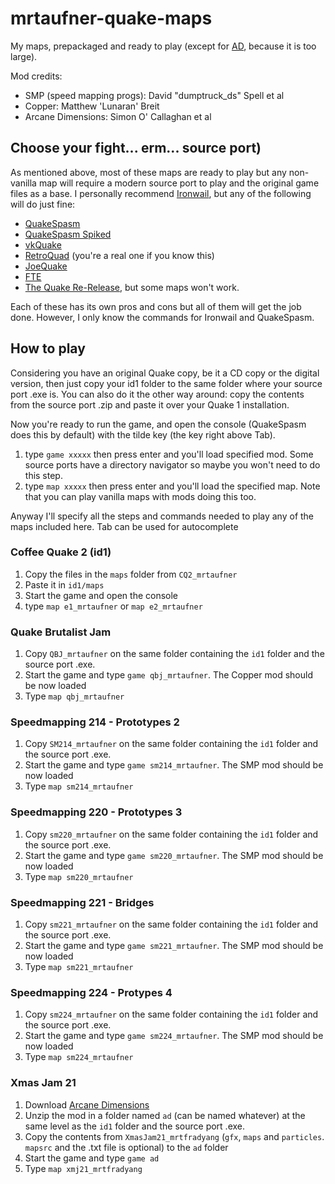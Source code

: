 # mrtaufner-quake-maps
My maps, prepackaged and ready to play (except for [AD](https://www.moddb.com/mods/arcane-dimensions/downloads/arcane-dimensions-180-with-patch-1), because it is too large).

Mod credits:
- SMP (speed mapping progs): David "dumptruck_ds" Spell et al
- Copper: Matthew 'Lunaran' Breit
- Arcane Dimensions: Simon O' Callaghan et al

## Choose your fight... erm... source port)
As mentioned above, most of these maps are ready to play but any non-vanilla map will require a modern source port to play and the original game files as a base.
I personally recommend [Ironwail](https://github.com/andrei-drexler/ironwail/tags), but any of the following will do just fine:

- [QuakeSpasm](https://sourceforge.net/projects/quakespasm/)
- [QuakeSpasm Spiked](https://triptohell.info/moodles/qss/)
- [vkQuake](https://github.com/Novum/vkQuake/tags)
- [RetroQuad](https://www.patreon.com/mankrip) (you're a real one if you know this)
- [JoeQuake](http://joequake.runecentral.com/downloads.html)
- [FTE](https://fte.triptohell.info)
- [The Quake Re-Release](https://store.steampowered.com/app/2310/Quake/), but some maps won't work.

Each of these has its own pros and cons but all of them will get the job done. However, I only know the commands for Ironwail and QuakeSpasm.

## How to play
Considering you have an original Quake copy, be it a CD copy or the digital version, then just copy your id1 folder to the same folder
where your source port .exe is. You can also do it the other way around: copy the contents from the source port .zip and paste it over your 
Quake 1 installation.

Now you're ready to run the game, and open the console (QuakeSpasm does this by default) with the tilde key (the key right above Tab).

1. type `game xxxxx` then press enter and you'll load specified mod. Some source ports have a directory navigator so maybe you won't need to do this step.
2. type `map xxxxx` then press enter and you'll load the specified map. Note that you can play vanilla maps with mods doing this too.

Anyway I'll specify all the steps and commands needed to play any of the maps included here. Tab can be used for autocomplete

### Coffee Quake 2 (id1)
1. Copy the files in the `maps` folder from `CQ2_mrtaufner`
2. Paste it in `id1/maps`
3. Start the game and open the console
4. type `map e1_mrtaufner` or `map e2_mrtaufner`

### Quake Brutalist Jam
1. Copy `QBJ_mrtaufner` on the same folder containing the `id1` folder and the source port .exe.
2. Start the game and type `game qbj_mrtaufner`. The Copper mod should be now loaded
3. Type `map qbj_mrtaufner`

### Speedmapping 214 - Prototypes 2
1. Copy `SM214_mrtaufner` on the same folder containing the `id1` folder and the source port .exe.
2. Start the game and type `game sm214_mrtaufner`. The SMP mod should be now loaded
3. Type `map sm214_mrtaufner`

### Speedmapping 220 - Prototypes 3
1. Copy `sm220_mrtaufner` on the same folder containing the `id1` folder and the source port .exe.
2. Start the game and type `game sm220_mrtaufner`. The SMP mod should be now loaded
3. Type `map sm220_mrtaufner`

### Speedmapping 221 - Bridges
1. Copy `sm221_mrtaufner` on the same folder containing the `id1` folder and the source port .exe.
2. Start the game and type `game sm221_mrtaufner`. The SMP mod should be now loaded
3. Type `map sm221_mrtaufner`

### Speedmapping 224 - Protypes 4
1. Copy `sm224_mrtaufner` on the same folder containing the `id1` folder and the source port .exe.
2. Start the game and type `game sm224_mrtaufner`. The SMP mod should be now loaded
3. Type `map sm224_mrtaufner`

### Xmas Jam 21
1. Download [Arcane Dimensions](https://www.moddb.com/mods/arcane-dimensions/downloads/arcane-dimensions-180-with-patch-1)
2. Unzip the mod in a folder named `ad` (can be named whatever) at the same level as the `id1` folder and the source port .exe.
3. Copy the contents from `XmasJam21_mrtfradyang` (`gfx`, `maps` and `particles`. `mapsrc` and the .txt file is optional) to the `ad` folder
4. Start the game and type `game ad`
5. Type `map xmj21_mrtfradyang`
